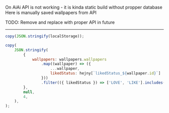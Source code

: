 On AiAi API is not working - it is kinda static build without propper database
Here is manually saved wallpapers from API

TODO: Remove and replace with proper API in future

---

```js
copy(JSON.stringify(localStorage));
```

```js
copy(
    JSON.stringify(
        {
            wallpapers: wallpapers.wallpapers
                .map((wallpaper) => ({
                    ...wallpaper,
                    likedStatus: hejny[`likedStatus_${wallpaper.id}`] || 'NONE',
                }))
                .filter(({ likedStatus }) => ['LOVE', 'LIKE'].includes(likedStatus)),
        },
        null,
        4,
    ),
);
```
